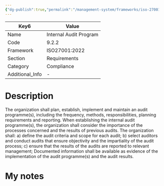 ```yaml
---
{"dg-publish":true,"permalink":"/management-system/frameworks/iso-27001-2022/iso-27001-2022-9-2-2/","tags":["requirement"],"noteIcon":"1"}
---
```



<div><table class="dataview table-view-table"><thead class="table-view-thead"><tr class="table-view-tr-header"><th class="table-view-th"><span>Key</span><span class="dataview small-text">6</span></th><th class="table-view-th"><span>Value</span></th></tr></thead><tbody class="table-view-tbody"><tr><td><span>Name</span></td><td><span>Internal Audit Program</span></td></tr><tr><td><span>Code</span></td><td><span>9.2.2</span></td></tr><tr><td><span>Framework</span></td><td><span>ISO27001:2022</span></td></tr><tr><td><span>Section</span></td><td><span>Requirements</span></td></tr><tr><td><span>Category</span></td><td><span>Compliance</span></td></tr><tr><td><span>Additional_Info</span></td><td><span>-</span></td></tr></tbody></table></div>

# Description

The organization shall plan, establish, implement and maintain an audit programme(s), including the frequency, methods, responsibilities, planning requirements and reporting. 
When establishing the internal audit programme(s), the organization shall consider the importance of the processes concerned and the results of previous audits. 
The organization shall: 
a) define the audit criteria and scope for each audit; 
b) select auditors and conduct audits that ensure objectivity and the impartiality of the audit process; 
c) ensure that the results of the audits are reported to relevant management; 
Documented information shall be available as evidence of the implementation of the audit programme(s) and the audit results.

# My notes
